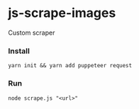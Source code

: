 # js-scrape-images

Custom scraper

### Install

``` 
yarn init && yarn add puppeteer request
```

### Run

```
node scrape.js "<url>"
```
